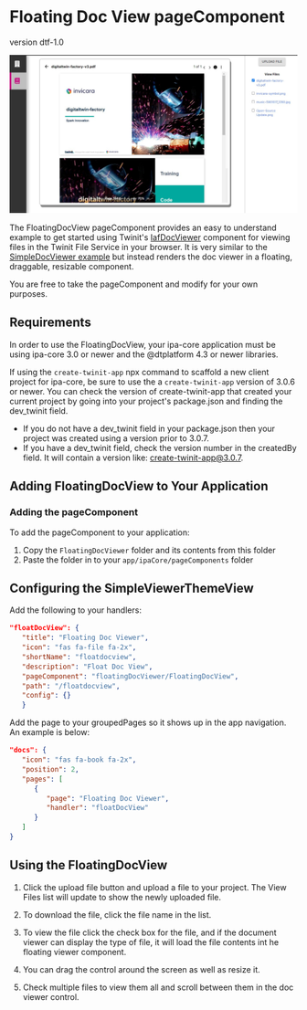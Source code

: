 # Floating Doc View pageComponent
version dtf-1.0

![FloatingDocView image](./img/pageComponent.jpg)

The FloatingDocView pageComponent provides an easy to understand example to get started  using Twinit's [IafDocViewer](https://twinit.dev/docs/apis/doc-viewer/overview) component for viewing files in the Twinit File Service in your browser. It is very similar to the [SimpleDocViewer example](../simpleDocViewer/README.md) but instead renders the doc viewer in a floating, draggable, resizable component.

You are free to take the pageComponent and modify for your own purposes.

## Requirements

In order to use the FloatingDocView, your ipa-core application must be using ipa-core 3.0 or newer and the @dtplatform 4.3 or newer libraries.

If using the ```create-twinit-app``` npx command to scaffold a new client project for ipa-core, be sure to use the a ```create-twinit-app``` version of 3.0.6 or newer. You can check the version of create-twinit-app that created your current project by going into your project's package.json and finding the dev_twinit field.

* If you do not have a dev_twinit field in your package.json then your project was created using a version prior to 3.0.7.
* If you have a dev_twinit field, check the version number in the createdBy field. It will contain a version like: create-twinit-app@3.0.7.

## Adding FloatingDocView to Your Application

### Adding the pageComponent

To add the pageComponent to your application:

1. Copy the ```FloatingDocViewer``` folder and its contents from this folder
2. Paste the folder in to your ```app/ipaCore/pageComponents``` folder

## Configuring the SimpleViewerThemeView

Add the following to your handlers:

```json
"floatDocView": {
   "title": "Floating Doc Viewer",
   "icon": "fas fa-file fa-2x",
   "shortName": "floatdocview",
   "description": "Float Doc View",
   "pageComponent": "floatingDocViewer/FloatingDocView",
   "path": "/floatdocview",
   "config": {}
   }
```

Add the page to your groupedPages so it shows up in the app navigation. An example is below:

```json
"docs": {
   "icon": "fas fa-book fa-2x",
   "position": 2,
   "pages": [
      {
         "page": "Floating Doc Viewer",
         "handler": "floatDocView"
      }
   ]
}
```

## Using the FloatingDocView

1. Click the upload file button and upload a file to your project. The View Files list will update to show the newly uploaded file.

2. To download the file, click the file name in the list.

3. To view the file click the check box for the file, and if the document viewer can display the type of file, it will load the file contents int he floating viewer component.

4. You can drag the control around the screen as well as resize it.

5. Check multiple files to view them all and scroll between them in the doc viewer control.
